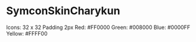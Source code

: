 # SymconSkinCharykun
Icons: 32 x 32 Padding 2px
Red:    #FF0000
Green:  #008000
Blue:   #0000FF
Yellow: #FFFF00